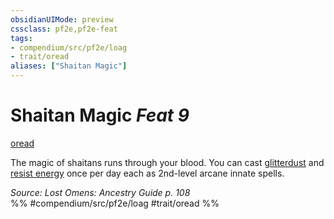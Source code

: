 ```yaml
---
obsidianUIMode: preview
cssclass: pf2e,pf2e-feat
tags:
- compendium/src/pf2e/loag
- trait/oread
aliases: ["Shaitan Magic"]
---
```

# Shaitan Magic  *Feat 9*  
[oread](/rules/traits/oread-b2.md)  


The magic of shaitans runs through your blood. You can cast [glitterdust](/compendium/spells/glitterdust.md) and [resist energy](/compendium/spells/resist-energy.md) once per day each as 2nd-level arcane innate spells.

*Source: Lost Omens: Ancestry Guide p. 108*  
%% #compendium/src/pf2e/loag #trait/oread %%